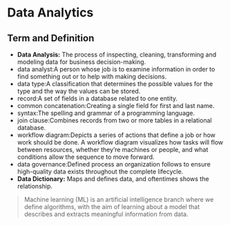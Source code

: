 # Data Analytics 
## Term and Definition
- **Data Analysis:** The process of inspecting, cleaning, transforming and modeling data for business decision-making.
- data analyst:A person whose job is to examine information in order to find something out or to help with making decisions.
- data type:A classification that determines the possible values for the type and the way the values can be stored.
- record:A set of fields in a database related to one entity.
- common concatenation:Creating a single field for first and last name.
- syntax:The spelling and grammar of a programming language.
- join clause:Combines records from two or more tables in a relational database.
- workflow diagram:Depicts a series of actions that define a job or how work should be done. A workflow diagram visualizes how tasks will flow between resources, whether they’re machines or people, and what conditions allow the sequence to move forward.
- data governance:Defined process an organization follows to ensure high-quality data exists throughout the complete lifecycle.
- **Data Dictionary:** Maps and defines data, and oftentimes shows the relationship.

> Machine learning (ML) is an artificial intelligence branch where we define algorithms, with the aim of learning about a model that describes and extracts meaningful information from data.
